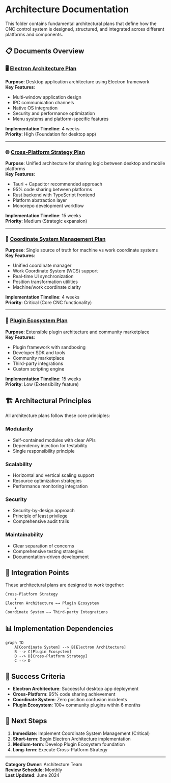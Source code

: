 # Architecture Documentation

This folder contains fundamental architectural plans that define how the CNC control system is designed, structured, and integrated across different platforms and components.

## 📋 Documents Overview

### 🖥️ [Electron Architecture Plan](./electron-architecture-plan.md)
**Purpose**: Desktop application architecture using Electron framework  
**Key Features**:
- Multi-window application design
- IPC communication channels
- Native OS integration
- Security and performance optimization
- Menu systems and platform-specific features

**Implementation Timeline**: 4 weeks  
**Priority**: High (Foundation for desktop app)

---

### 🌐 [Cross-Platform Strategy Plan](./cross-platform-strategy-plan.md)
**Purpose**: Unified architecture for sharing logic between desktop and mobile platforms  
**Key Features**:
- Tauri + Capacitor recommended approach
- 95% code sharing between platforms
- Rust backend with TypeScript frontend
- Platform abstraction layer
- Monorepo development workflow

**Implementation Timeline**: 15 weeks  
**Priority**: Medium (Strategic expansion)

---

### 📐 [Coordinate System Management Plan](./coordinate-system-management-plan.md)
**Purpose**: Single source of truth for machine vs work coordinate systems  
**Key Features**:
- Unified coordinate manager
- Work Coordinate System (WCS) support
- Real-time UI synchronization
- Position transformation utilities
- Machine/work coordinate clarity

**Implementation Timeline**: 4 weeks  
**Priority**: Critical (Core CNC functionality)

---

### 🔌 [Plugin Ecosystem Plan](./plugin-ecosystem-plan.md)
**Purpose**: Extensible plugin architecture and community marketplace  
**Key Features**:
- Plugin framework with sandboxing
- Developer SDK and tools
- Community marketplace
- Third-party integrations
- Custom scripting engine

**Implementation Timeline**: 15 weeks  
**Priority**: Low (Extensibility feature)

## 🏗️ Architectural Principles

All architecture plans follow these core principles:

### Modularity
- Self-contained modules with clear APIs
- Dependency injection for testability
- Single responsibility principle

### Scalability
- Horizontal and vertical scaling support
- Resource optimization strategies
- Performance monitoring integration

### Security
- Security-by-design approach
- Principle of least privilege
- Comprehensive audit trails

### Maintainability
- Clear separation of concerns
- Comprehensive testing strategies
- Documentation-driven development

## 🔄 Integration Points

These architectural plans are designed to work together:

```
Cross-Platform Strategy
    ↓
Electron Architecture ←→ Plugin Ecosystem
    ↓                      ↓
Coordinate System ←→ Third-party Integrations
```

## 📊 Implementation Dependencies

```mermaid
graph TD
    A[Coordinate System] --> B[Electron Architecture]
    B --> C[Plugin Ecosystem]
    B --> D[Cross-Platform Strategy]
    C --> D
```

## 🎯 Success Criteria

- **Electron Architecture**: Successful desktop app deployment
- **Cross-Platform**: 95% code sharing achievement
- **Coordinate System**: Zero position confusion incidents
- **Plugin Ecosystem**: 100+ community plugins within 6 months

## 📝 Next Steps

1. **Immediate**: Implement Coordinate System Management (Critical)
2. **Short-term**: Begin Electron Architecture implementation
3. **Medium-term**: Develop Plugin Ecosystem foundation
4. **Long-term**: Execute Cross-Platform Strategy

---

**Category Owner**: Architecture Team  
**Review Schedule**: Monthly  
**Last Updated**: June 2024